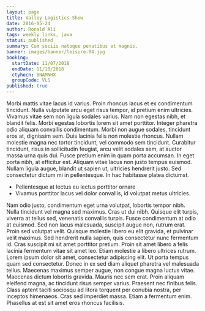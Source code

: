 ```yaml
---
layout: page
title: Valley Logistics Show
date: 2016-05-24
author: Ronald Ali
tags: weekly links, java
status: published
summary: Cum sociis natoque penatibus et magnis.
banner: images/banner/leisure-04.jpg
booking:
  startDate: 11/07/2018
  endDate: 11/10/2018
  ctyhocn: BNAMNHX
  groupCode: VLS
published: true
---
```

Morbi mattis vitae lacus id varius. Proin rhoncus lacus et ex condimentum tincidunt. Nulla vulputate arcu eget risus tempor, id pretium enim ultricies. Vivamus vitae sem non ligula sodales varius. Nam non egestas nibh, et blandit felis. Morbi egestas lobortis lorem sit amet porttitor. Integer pharetra odio aliquam convallis condimentum. Morbi non augue sodales, tincidunt eros at, dignissim sem. Duis lacinia felis non molestie rhoncus. Nullam molestie magna nec tortor tincidunt, vel commodo sem tincidunt.
Curabitur tincidunt, risus in sollicitudin feugiat, arcu velit sodales sem, at auctor massa urna quis dui. Fusce pretium enim in quam porta accumsan. In eget porta nibh, at efficitur est. Aliquam vitae lacus non justo tempus euismod. Nullam ligula augue, blandit ut sapien ut, ultricies hendrerit justo. Sed consectetur dictum mi in pellentesque. In hac habitasse platea dictumst.

* Pellentesque at lectus eu lectus porttitor ornare
* Vivamus porttitor lacus vel dolor convallis, id volutpat metus ultricies.

Nam odio justo, condimentum eget urna volutpat, lobortis tempor nibh. Nulla tincidunt vel magna sed maximus. Cras ut dui nibh. Quisque elit turpis, viverra at tellus sed, venenatis convallis turpis. Fusce condimentum at odio at euismod. Sed non lacus malesuada, suscipit augue non, rutrum erat. Proin sed volutpat velit. Quisque molestie libero eu elit gravida, et pulvinar velit maximus. Sed hendrerit nulla sapien, quis consectetur nunc fermentum id. Cras suscipit mi sit amet porttitor pretium. Proin sit amet libero a felis lacinia fermentum vitae sit amet leo. Etiam molestie a libero ultrices rutrum. Lorem ipsum dolor sit amet, consectetur adipiscing elit. Ut porta tempus quam sed consectetur. Donec in ex sed diam aliquet pharetra vel malesuada tellus. Maecenas maximus semper augue, non congue magna luctus vitae.
Maecenas dictum lobortis gravida. Mauris nec sem erat. Proin aliquam eleifend magna, ac tincidunt risus semper varius. Praesent nec finibus felis. Class aptent taciti sociosqu ad litora torquent per conubia nostra, per inceptos himenaeos. Cras sed imperdiet massa. Etiam a fermentum enim. Phasellus at est sit amet eros rhoncus facilisis.
